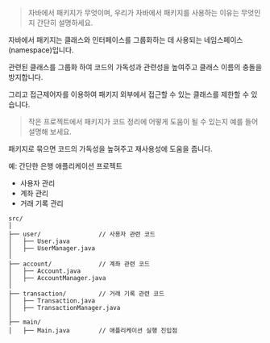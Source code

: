 > 자바에서 패키지가 무엇이며, 우리가 자바에서 패키지를 사용하는 이유는 무엇인지 간단히 설명하세요.

자바에서 패키지는 클래스와 인터페이스를 그룹화하는 데 사용되는 네임스페이스(namespace)입니다.

관련된 클래스를 그룹화 하여 코드의 가독성과 관련성을 높여주고 클래스 이름의 충돌을 방지합니다.

그리고 접근제어자를 이용하여 패키지 외부에서 접근할 수 있는 클래스를 제한할 수 있습니다.

> 작은 프로젝트에서 패키지가 코드 정리에 어떻게 도움이 될 수 있는지 예를 들어 설명해 보세요.

패키지로 묶으면 코드의 가독성을 높혀주고 재사용성에 도움을 줍니다. 

예: 간단한 은행 애플리케이션 프로젝트

- 사용자 관리
- 계좌 관리
- 거래 기록 관리

```text
src/
│
├── user/                // 사용자 관련 코드
│   ├── User.java
│   ├── UserManager.java
│
├── account/             // 계좌 관련 코드
│   ├── Account.java
│   ├── AccountManager.java
│
├── transaction/         // 거래 기록 관련 코드
│   ├── Transaction.java
│   ├── TransactionManager.java
│
├── main/
│   ├── Main.java        // 애플리케이션 실행 진입점
```